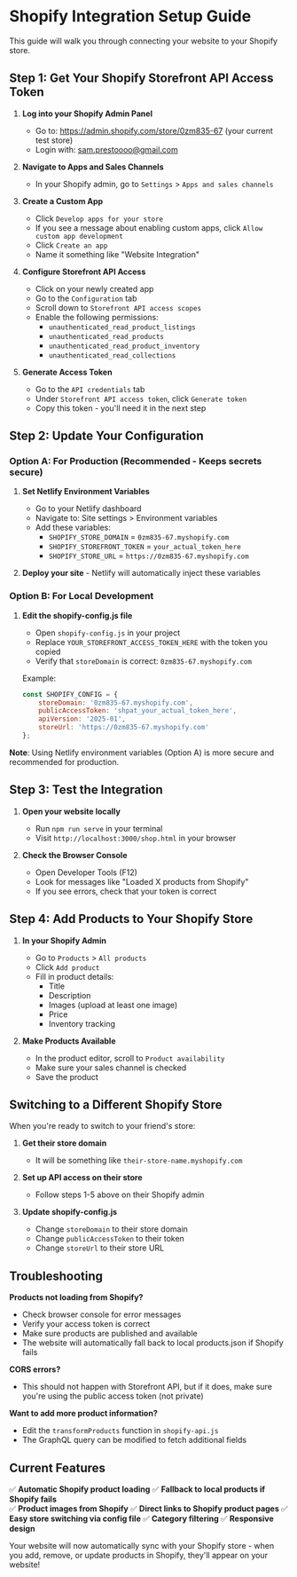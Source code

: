 # Shopify Integration Setup Guide

This guide will walk you through connecting your website to your Shopify store.

## Step 1: Get Your Shopify Storefront API Access Token

1. **Log into your Shopify Admin Panel**
   - Go to: https://admin.shopify.com/store/0zm835-67 (your current test store)
   - Login with: sam.prestoooo@gmail.com

2. **Navigate to Apps and Sales Channels**
   - In your Shopify admin, go to `Settings` > `Apps and sales channels`

3. **Create a Custom App**
   - Click `Develop apps for your store`
   - If you see a message about enabling custom apps, click `Allow custom app development`
   - Click `Create an app`
   - Name it something like "Website Integration"

4. **Configure Storefront API Access**
   - Click on your newly created app
   - Go to the `Configuration` tab
   - Scroll down to `Storefront API access scopes`
   - Enable the following permissions:
     - `unauthenticated_read_product_listings`
     - `unauthenticated_read_products`
     - `unauthenticated_read_product_inventory`
     - `unauthenticated_read_collections`

5. **Generate Access Token**
   - Go to the `API credentials` tab
   - Under `Storefront API access token`, click `Generate token`
   - Copy this token - you'll need it in the next step

## Step 2: Update Your Configuration

### Option A: For Production (Recommended - Keeps secrets secure)

1. **Set Netlify Environment Variables**
   - Go to your Netlify dashboard
   - Navigate to: Site settings > Environment variables
   - Add these variables:
     - `SHOPIFY_STORE_DOMAIN` = `0zm835-67.myshopify.com`
     - `SHOPIFY_STOREFRONT_TOKEN` = `your_actual_token_here`
     - `SHOPIFY_STORE_URL` = `https://0zm835-67.myshopify.com`

2. **Deploy your site** - Netlify will automatically inject these variables

### Option B: For Local Development

1. **Edit the shopify-config.js file**
   - Open `shopify-config.js` in your project
   - Replace `YOUR_STOREFRONT_ACCESS_TOKEN_HERE` with the token you copied
   - Verify that `storeDomain` is correct: `0zm835-67.myshopify.com`

   Example:
   ```javascript
   const SHOPIFY_CONFIG = {
       storeDomain: '0zm835-67.myshopify.com',
       publicAccessToken: 'shpat_your_actual_token_here',
       apiVersion: '2025-01',
       storeUrl: 'https://0zm835-67.myshopify.com'
   };
   ```

**Note**: Using Netlify environment variables (Option A) is more secure and recommended for production.

## Step 3: Test the Integration

1. **Open your website locally**
   - Run `npm run serve` in your terminal
   - Visit `http://localhost:3000/shop.html` in your browser

2. **Check the Browser Console**
   - Open Developer Tools (F12)
   - Look for messages like "Loaded X products from Shopify"
   - If you see errors, check that your token is correct

## Step 4: Add Products to Your Shopify Store

1. **In your Shopify Admin**
   - Go to `Products` > `All products`
   - Click `Add product`
   - Fill in product details:
     - Title
     - Description  
     - Images (upload at least one image)
     - Price
     - Inventory tracking

2. **Make Products Available**
   - In the product editor, scroll to `Product availability`
   - Make sure your sales channel is checked
   - Save the product

## Switching to a Different Shopify Store

When you're ready to switch to your friend's store:

1. **Get their store domain**
   - It will be something like `their-store-name.myshopify.com`

2. **Set up API access on their store**
   - Follow steps 1-5 above on their Shopify admin

3. **Update shopify-config.js**
   - Change `storeDomain` to their store domain
   - Change `publicAccessToken` to their token
   - Change `storeUrl` to their store URL

## Troubleshooting

**Products not loading from Shopify?**
- Check browser console for error messages
- Verify your access token is correct
- Make sure products are published and available
- The website will automatically fall back to local products.json if Shopify fails

**CORS errors?**
- This should not happen with Storefront API, but if it does, make sure you're using the public access token (not private)

**Want to add more product information?**
- Edit the `transformProducts` function in `shopify-api.js`
- The GraphQL query can be modified to fetch additional fields

## Current Features

✅ **Automatic Shopify product loading**
✅ **Fallback to local products if Shopify fails**  
✅ **Product images from Shopify**
✅ **Direct links to Shopify product pages**
✅ **Easy store switching via config file**
✅ **Category filtering**
✅ **Responsive design**

Your website will now automatically sync with your Shopify store - when you add, remove, or update products in Shopify, they'll appear on your website!